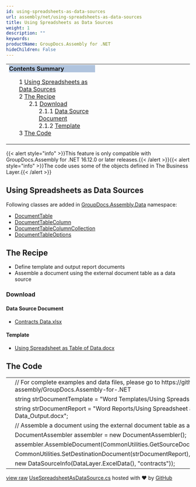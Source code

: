```yaml
---
id: using-spreadsheets-as-data-sources
url: assembly/net/using-spreadsheets-as-data-sources
title: Using Spreadsheets as Data Sources
weight: 1
description: ""
keywords: 
productName: GroupDocs.Assembly for .NET
hideChildren: False
---
```

<table class="sectionMacro" border="0" cellpadding="5" cellspacing="0" width="100%"><tbody><tr><td valign="top" width="50%"><div class="panel" style="border-top-width: 1px; border-right-width: 1px; border-bottom-width: 1px; border-left-width: 1px;"><div class="panelHeader" style="border-bottom-width: 1px; background-color: rgb(176, 196, 222);"><b>Contents Summary</b></div><div class="panelContent"><style type="text/css">div.rbtoc1593026666970 { padding-top: 0px; padding-right: 0px; padding-bottom: 0px; padding-left: 0px; }div.rbtoc1593026666970 ul { list-style-type: none; list-style-image: none; margin-left: 0px; }div.rbtoc1593026666970 li { margin-left: 0px; padding-left: 0px; }</style><div class="toc rbtoc1593026666970"><ul class="toc-indentation"><li><span class="TOCOutline">1</span> <a href="#UsingSpreadsheetsasDataSources-UsingSpreadsheetsasDataSources">Using Spreadsheets as Data Sources</a></li><li><span class="TOCOutline">2</span> <a href="#UsingSpreadsheetsasDataSources-TheRecipe">The Recipe</a><ul class="toc-indentation"><li><span class="TOCOutline">2.1</span> <a href="#UsingSpreadsheetsasDataSources-Download">Download</a><ul class="toc-indentation"><li><span class="TOCOutline">2.1.1</span> <a href="#UsingSpreadsheetsasDataSources-DataSourceDocument">Data Source Document</a></li><li><span class="TOCOutline">2.1.2</span> <a href="#UsingSpreadsheetsasDataSources-Template">Template</a></li></ul></li></ul></li><li><span class="TOCOutline">3</span> <a href="#UsingSpreadsheetsasDataSources-TheCode">The Code</a></li></ul></div></div></div></td><td valign="top" width="15%">&nbsp;</td><td valign="top" width="35%">&nbsp;</td></tr></tbody></table>

{{< alert style="info" >}}This feature is only compatible with GroupDocs.Assembly for .NET 16.12.0 or later releases.{{< /alert >}}{{< alert style="info" >}}The code uses some of the objects defined in The Business Layer.{{< /alert >}}

## Using Spreadsheets as Data Sources

Following classes are added in [GroupDocs.Assembly.Data](https://apireference.groupdocs.com/net/assembly/groupdocs.assembly.data/) namespace:

*   [DocumentTable](https://apireference.groupdocs.com/net/assembly/groupdocs.assembly.data/documenttable)
*   [DocumentTableColumn](https://apireference.groupdocs.com/net/assembly/groupdocs.assembly.data/documenttablecolumn)
*   [DocumentTableColumnCollection](https://apireference.groupdocs.com/net/assembly/groupdocs.assembly.data/documenttablecolumncollection)
*   [DocumentTableOptions](https://apireference.groupdocs.com/net/assembly/groupdocs.assembly.data/documenttableoptions)

## The Recipe

*   Define template and output report documents
*   Assemble a document using the external document table as a data source

### Download

#### Data Source Document

*   [Contracts Data.xlsx](https://github.com/groupdocs-assembly/GroupDocs.Assembly-for-.NET/blob/master/Examples/Data/Data%20Sources/Excel%20DataSource/Contracts%20Data.xlsx?raw=true)

#### Template

*   [Using Spreadsheet as Table of Data.docx](https://github.com/groupdocs-assembly/GroupDocs.Assembly-for-.NET/blob/master/Examples/Data/Source/Word%20Templates/Using%20Spreadsheet%20as%20Table%20of%20Data.docx?raw=true)

## The Code

<table class="highlight tab-size js-file-line-container" data-tab-size="8" data-paste-markdown-skip=""><tbody><tr><td id="file-usespreadsheetasdatasource-cs-L1" class="blob-num js-line-number" data-line-number="1"></td><td id="file-usespreadsheetasdatasource-cs-LC1" class="blob-code blob-code-inner js-file-line"><span class="pl-c"><span class="pl-c">//</span> For complete examples and data files, please go to https://github.com/groupdocs-assembly/GroupDocs.Assembly-for-.NET</span></td></tr><tr><td id="file-usespreadsheetasdatasource-cs-L2" class="blob-num js-line-number" data-line-number="2"></td><td id="file-usespreadsheetasdatasource-cs-LC2" class="blob-code blob-code-inner js-file-line"><span class="pl-k">string</span> <span class="pl-smi">strDocumentTemplate</span> <span class="pl-k">=</span> <span class="pl-s"><span class="pl-pds">"</span>Word Templates/Using Spreadsheet as Table of Data.docx<span class="pl-pds">"</span></span>;</td></tr><tr><td id="file-usespreadsheetasdatasource-cs-L3" class="blob-num js-line-number" data-line-number="3"></td><td id="file-usespreadsheetasdatasource-cs-LC3" class="blob-code blob-code-inner js-file-line"><span class="pl-k">string</span> <span class="pl-smi">strDocumentReport</span> <span class="pl-k">=</span> <span class="pl-s"><span class="pl-pds">"</span>Word Reports/Using Spreadsheet as Table of Data_Output.docx<span class="pl-pds">"</span></span>;</td></tr><tr><td id="file-usespreadsheetasdatasource-cs-L4" class="blob-num js-line-number" data-line-number="4"></td><td id="file-usespreadsheetasdatasource-cs-LC4" class="blob-code blob-code-inner js-file-line"><span class="pl-c"><span class="pl-c">//</span> Assemble a document using the external document table as a data source.</span></td></tr><tr><td id="file-usespreadsheetasdatasource-cs-L5" class="blob-num js-line-number" data-line-number="5"></td><td id="file-usespreadsheetasdatasource-cs-LC5" class="blob-code blob-code-inner js-file-line"><span class="pl-en">DocumentAssembler</span> <span class="pl-smi">assembler</span> <span class="pl-k">=</span> <span class="pl-k">new</span> <span class="pl-en">DocumentAssembler</span>();</td></tr><tr><td id="file-usespreadsheetasdatasource-cs-L6" class="blob-num js-line-number" data-line-number="6"></td><td id="file-usespreadsheetasdatasource-cs-LC6" class="blob-code blob-code-inner js-file-line"><span class="pl-smi">assembler</span>.<span class="pl-en">AssembleDocument</span>(<span class="pl-smi">CommonUtilities</span>.<span class="pl-en">GetSourceDocument</span>(<span class="pl-smi">strDocumentTemplate</span>),</td></tr><tr><td id="file-usespreadsheetasdatasource-cs-L7" class="blob-num js-line-number" data-line-number="7"></td><td id="file-usespreadsheetasdatasource-cs-LC7" class="blob-code blob-code-inner js-file-line"><span class="pl-smi">CommonUtilities</span>.<span class="pl-en">SetDestinationDocument</span>(<span class="pl-smi">strDocumentReport</span>),</td></tr><tr><td id="file-usespreadsheetasdatasource-cs-L8" class="blob-num js-line-number" data-line-number="8"></td><td id="file-usespreadsheetasdatasource-cs-LC8" class="blob-code blob-code-inner js-file-line"><span class="pl-k">new</span> <span class="pl-en">DataSourceInfo</span>(<span class="pl-smi">DataLayer</span>.<span class="pl-en">ExcelData</span>(), <span class="pl-s"><span class="pl-pds">"</span>contracts<span class="pl-pds">"</span></span>));</td></tr></tbody></table>

[view raw](https://gist.github.com/GroupDocsGists/2cedc6e4a5c1e3f79c370104486124b4/raw/c420a2f0f3addcad13192baadd8bbfd11114be45/UseSpreadsheetAsDataSource.cs) [UseSpreadsheetAsDataSource.cs](https://gist.github.com/GroupDocsGists/2cedc6e4a5c1e3f79c370104486124b4#file-usespreadsheetasdatasource-cs) hosted with ❤ by [GitHub](https://github.com)
